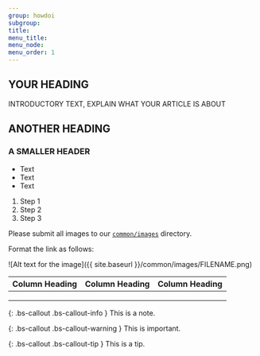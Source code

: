 ```yaml
---
group: howdoi
subgroup: 
title: 
menu_title: 
menu_node: 
menu_order: 1
---
```


<!-- Author in {% glossarytooltip a5ef9041-976f-4eb3-826e-bf836027d8c3 %}Markdown{% endglossarytooltip %} but {% glossarytooltip a2aff425-07dd-4bd6-9671-29b7edefa871 %}HTML{% endglossarytooltip %} also welcome -->

<!-- Start with H2, not H1 -->

## YOUR HEADING

INTRODUCTORY TEXT, EXPLAIN WHAT YOUR ARTICLE IS ABOUT

## ANOTHER HEADING

### A SMALLER HEADER

<!-- Bulleted list -->

*	Text
*	Text
*	Text

<!-- Ordered list -->

1.	Step 1
2.	Step 2
3.	Step 3

<!-- Image link -->

Please submit all images to our [`common/images`](https://github.com/magento/devdocs/tree/develop/common/images) directory.

Format the link as follows:

![Alt text for the image]({{ site.baseurl }}/common/images/FILENAME.png)

<!-- Sample HTML cross-reference; don't worry too much about these, we can add or edit them -->
<!-- {{ page.baseurl }} is a site variable that is defined in _config.yml; it's the base path to the devdocs guides/v2.0 directory -->


<!-- Sample 4 x 3 table -->

|  Column Heading  |  Column Heading  |   Column Heading |
|---|---|---|
|   |   |   |
|   |   |   |
|   |   |   |

<!-- Note, Important, Tip: These must be HTML -->

{: .bs-callout .bs-callout-info }
This is a note.


{: .bs-callout .bs-callout-warning }
This is important.

{: .bs-callout .bs-callout-tip }
This is a tip.
